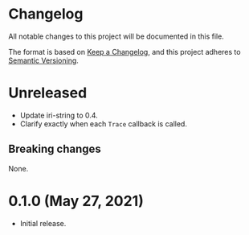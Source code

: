 # Changelog

All notable changes to this project will be documented in this file.

The format is based on [Keep a Changelog](https://keepachangelog.com/en/1.0.0/),
and this project adheres to [Semantic Versioning](https://semver.org/spec/v2.0.0.html).

# Unreleased

- Update iri-string to 0.4.
- Clarify exactly when each `Trace` callback is called.

## Breaking changes

None.

# 0.1.0 (May 27, 2021)

- Initial release.
